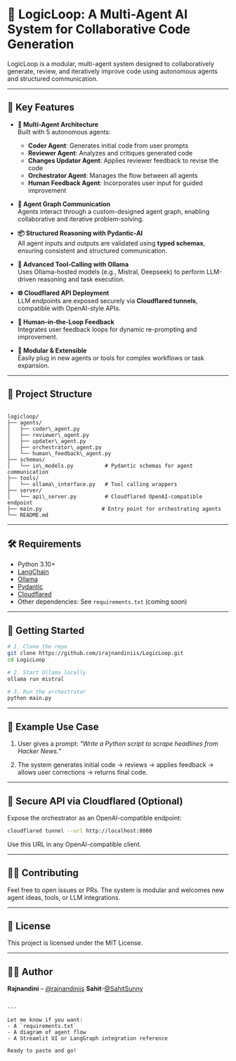 

# 🤖 LogicLoop: A Multi-Agent AI System for Collaborative Code Generation

LogicLoop is a modular, multi-agent system designed to collaboratively generate, review, and iteratively improve code using autonomous agents and structured communication.

---

## 🚀 Key Features

- **👥 Multi-Agent Architecture**  
  Built with 5 autonomous agents:
  - **Coder Agent**: Generates initial code from user prompts
  - **Reviewer Agent**: Analyzes and critiques generated code
  - **Changes Updator Agent**: Applies reviewer feedback to revise the code
  - **Orchestrator Agent**: Manages the flow between all agents
  - **Human Feedback Agent**: Incorporates user input for guided improvement

- **🔄 Agent Graph Communication**  
  Agents interact through a custom-designed agent graph, enabling collaborative and iterative problem-solving.

- **📦 Structured Reasoning with Pydantic-AI**  
  All agent inputs and outputs are validated using **typed schemas**, ensuring consistent and structured communication.

- **🧠 Advanced Tool-Calling with Ollama**  
  Uses Ollama-hosted models (e.g., Mistral, Deepseek) to perform LLM-driven reasoning and task execution.  

- **🌐 Cloudflared API Deployment**  
  LLM endpoints are exposed securely via **Cloudflared tunnels**, compatible with OpenAI-style APIs.

- **🔁 Human-in-the-Loop Feedback**  
  Integrates user feedback loops for dynamic re-prompting and improvement.

- **🧱 Modular & Extensible**  
  Easily plug in new agents or tools for complex workflows or task expansion.

---

## 📂 Project Structure

```

logicloop/
├── agents/
│   ├── coder\_agent.py
│   ├── reviewer\_agent.py
│   ├── updater\_agent.py
│   ├── orchestrator\_agent.py
│   └── human\_feedback\_agent.py
├── schemas/
│   └── io\_models.py          # Pydantic schemas for agent communication
├── tools/
│   └── ollama\_interface.py   # Tool calling wrappers
├── server/
│   └── api\_server.py         # Cloudflared OpenAI-compatible endpoint
├── main.py                   # Entry point for orchestrating agents
└── README.md

````

---

## 🛠️ Requirements

- Python 3.10+
- [LangChain](https://github.com/langchain-ai/langchain)
- [Ollama](https://ollama.ai/)
- [Pydantic](https://docs.pydantic.dev/latest/)
- [Cloudflared](https://developers.cloudflare.com/cloudflared/)
- Other dependencies: See `requirements.txt` (coming soon)

---

## 🧪 Getting Started

```bash
# 1. Clone the repo
git clone https://github.com/irajnandiniis/LogicLoop.git
cd LogicLoop

# 2. Start Ollama locally
ollama run mistral

# 3. Run the orchestrator
python main.py
````

---

## 🧠 Example Use Case

1. User gives a prompt:
   *"Write a Python script to scrape headlines from Hacker News."*

2. The system generates initial code → reviews → applies feedback → allows user corrections → returns final code.

---

## 🔐 Secure API via Cloudflared (Optional)

Expose the orchestrator as an OpenAI-compatible endpoint:

```bash
cloudflared tunnel --url http://localhost:8000
```

Use this URL in any OpenAI-compatible client.

---

## 🙋‍♀️ Contributing

Feel free to open issues or PRs. The system is modular and welcomes new agent ideas, tools, or LLM integrations.

---

## 📄 License

This project is licensed under the MIT License.

---

## 👨‍💻 Author

**Rajnandini** – [@rajnandiniis](https://github.com/irajnandiniis)
**Sahit**-[@SahitSunny](https://github.com/SahitSunny)

```

---

Let me know if you want:
- A `requirements.txt`
- A diagram of agent flow
- A Streamlit UI or LangGraph integration reference

Ready to paste and go!
```
